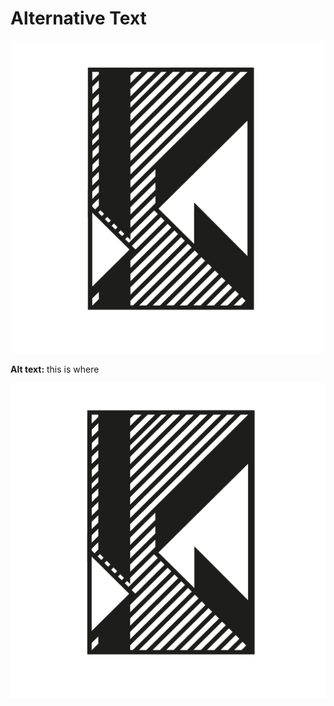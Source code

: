 # Alternative Text

<p align="center">
  <img src="k-dropcap-polivka.png" alt="a dropcap letter K  on a hatched background with it‘s lines separated at their meeting point" "class="center" width="500" />
</p>







**Alt text:** this is where


![a dropcap letter K  on a hatched background with it‘s lines separated at their meeting point.](k-dropcap-polivka.png)
